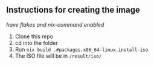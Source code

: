 ## Instructions for creating the image

*have flakes and nix-command enabled*

1. Clone this repo
2. cd into the folder
3. Run ```nix build .#packages.x86_64-linux.install-iso```
4. The ISO file will be in ```/result/iso/```
